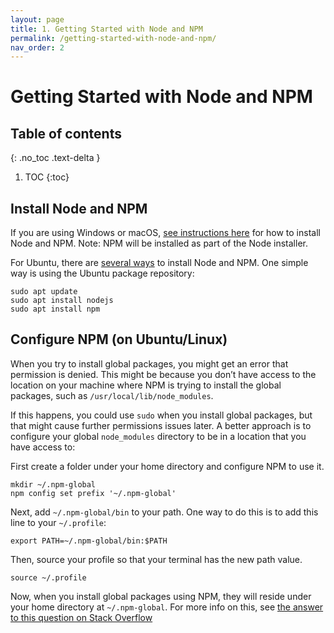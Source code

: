 ```yaml
---
layout: page
title: 1. Getting Started with Node and NPM
permalink: /getting-started-with-node-and-npm/
nav_order: 2
---
```


# Getting Started with Node and NPM

## Table of contents
{: .no_toc .text-delta }

1. TOC
{:toc}

## Install Node and NPM
If you are using Windows or macOS, [see instructions here](https://nodejs.org/en/) for how to install Node and NPM.  Note: NPM will be installed as part of the Node installer.

For Ubuntu, there are [several ways](https://www.digitalocean.com/community/tutorials/how-to-install-node-js-on-ubuntu-20-04) to install Node and NPM. One simple way is using the Ubuntu package repository:

```
sudo apt update
sudo apt install nodejs
sudo apt install npm
```

## Configure NPM (on Ubuntu/Linux)
When you try to install global packages, you might get an error that permission is denied. This might be because you don’t have access to the location on your machine where NPM is trying to install the global packages, such as `/usr/local/lib/node_modules`.

If this happens, you could use `sudo` when you install global packages, but that might cause further permissions issues later. A better approach is to configure your global `node_modules` directory to be in a location that you have access to:

First create a folder under your home directory and configure NPM to use it.

```
mkdir ~/.npm-global
npm config set prefix '~/.npm-global'
```

Next, add `~/.npm-global/bin` to your path. One way to do this is to add this line to your `~/.profile`:

```
export PATH=~/.npm-global/bin:$PATH
```

Then, source your profile so that your terminal has the new path value.

```
source ~/.profile
```

Now, when you install global packages using NPM, they will reside under your home directory at `~/.npm-global`. For more info on this, see [the answer to this question on Stack Overflow](https://stackoverflow.com/questions/33725639/npm-install-g-less-does-not-work-eacces-permission-denied)
